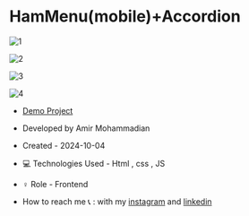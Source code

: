# HamMenu(mobile)+Accordion

![1](https://github.com/user-attachments/assets/756d0404-4daf-4946-a6ed-1b8cac83e462)

![2](https://github.com/user-attachments/assets/d0ce39c5-2e09-49f7-9173-8c5093e5deee)

![3](https://github.com/user-attachments/assets/ab58206e-daa2-4954-9f9f-009de4971ae2)

![4](https://github.com/user-attachments/assets/8ea9ee24-f88e-4647-a301-4e194cbe736f)

- [Demo Project](https://amirmohammadianaftah.github.io/Firsthamburgermenuwithaccordion/)

- Developed by Amir Mohammadian
- Created - 2024-10-04
- 💻 Technologies Used - Html , css , JS
- ♀️ Role - Frontend
- How to reach me 📞 : with my [instagram](https://www.instagram.com/amirmohammadian.web) and [linkedin](https://www.linkedin.com/in/amir-mohammadian-aa571b31b/)
